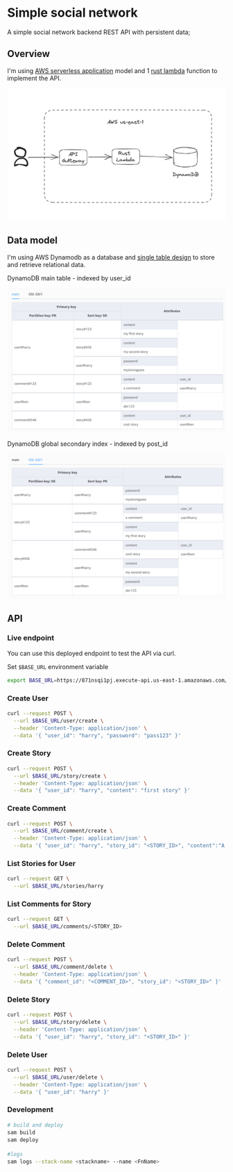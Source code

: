 # Simple social network

A simple social network backend REST API with persistent data;

## Overview

I'm using [AWS serverless application](https://aws.amazon.com/serverless/sam/) model and 1 [rust lambda](https://github.com/awslabs/aws-lambda-rust-runtime) function to implement the API.

![API overview](./static/overview.png)

## Data model

I'm using AWS Dynamodb as a database and [single table design](https://www.alexdebrie.com/posts/dynamodb-single-table) to store and retrieve relational data.

DynamoDB main table - indexed by user_id

![Main table](./static/single_table_main.png)

DynamoDB global secondary index - indexed by post_id

![GSI 1](./static/single_table_gsi1.png)


## API

### Live endpoint
You can use this deployed endpoint to test the API via curl.

Set `$BASE_URL` environment variable
```bash
export BASE_URL=https://871nsqi1pj.execute-api.us-east-1.amazonaws.com/Prod
```

### Create User
```bash
curl --request POST \
  --url $BASE_URL/user/create \
  --header 'Content-Type: application/json' \
  --data '{ "user_id": "harry", "password": "pass123" }'
```

### Create Story
```bash
curl --request POST \
  --url $BASE_URL/story/create \
  --header 'Content-Type: application/json' \
  --data '{ "user_id": "harry", "content": "first story" }'
```

### Create Comment
```bash
curl --request POST \
  --url $BASE_URL/comment/create \
  --header 'Content-Type: application/json' \
  --data '{ "user_id": "harry", "story_id": "<STORY_ID>", "content":"A comment" }'
```

### List Stories for User
```bash
curl --request GET \
  --url $BASE_URL/stories/harry
```

### List Comments for Story
```bash
curl --request GET \
  --url $BASE_URL/comments/<STORY_ID>
```

### Delete Comment
```bash
curl --request POST \
  --url $BASE_URL/comment/delete \
  --header 'Content-Type: application/json' \
  --data '{ "comment_id": "<COMMENT_ID>", "story_id": "<STORY_ID>" }'
```

### Delete Story
```bash
curl --request POST \
  --url $BASE_URL/story/delete \
  --header 'Content-Type: application/json' \
  --data '{ "user_id": "harry", "story_id": "<STORY_ID>" }'
```

### Delete User
```bash
curl --request POST \
  --url $BASE_URL/user/delete \
  --header 'Content-Type: application/json' \
  --data '{ "user_id": "harry" }'
```

### Development
```bash
# build and deploy
sam build
sam deploy

#logs
sam logs --stack-name <stackname> --name <FnName>
```
